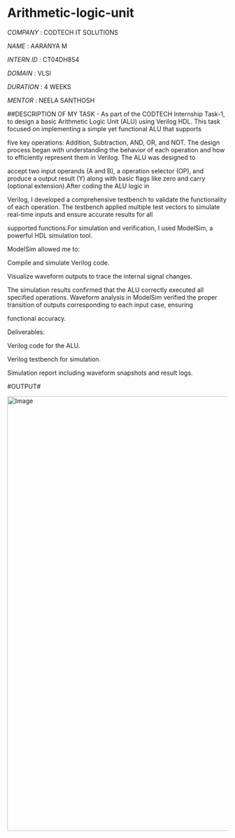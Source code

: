# Arithmetic-logic-unit

*COMPANY* : CODTECH IT SOLUTIONS

*NAME* : AARANYA M

*INTERN ID* : CT04DH854

*DOMAIN* : VLSI

*DURATION* : 4 WEEKS

*MENTOR* : NEELA SANTHOSH

##DESCRIPTION OF MY TASK - As part of the CODTECH Internship Task-1, to design a basic Arithmetic Logic Unit (ALU) using Verilog HDL. This task focused on implementing a simple yet functional ALU that supports

five key operations: Addition, Subtraction, AND, OR, and NOT. The design process began with understanding the behavior of each operation and how to efficiently represent them in Verilog. The ALU was designed to 

accept two  input operands (A and B), a  operation selector (OP), and produce a  output result (Y) along with basic flags like zero and carry (optional extension).After coding the ALU logic in 

Verilog, I developed a comprehensive testbench to validate the functionality of each operation. The testbench applied multiple test vectors to simulate real-time inputs and ensure accurate results for all

supported functions.For simulation and verification, I used ModelSim, a powerful HDL simulation tool.

ModelSim allowed me to:

Compile and simulate Verilog code.

Visualize waveform outputs to trace the internal signal changes.

The simulation results confirmed that the ALU correctly executed all specified operations. Waveform analysis in ModelSim verified the proper transition of outputs corresponding to each input case, ensuring 

functional accuracy.

Deliverables:

Verilog code for the ALU.

Verilog testbench for simulation.

Simulation report including waveform snapshots and result logs.

#OUTPUT#

<img width="1897" height="991" alt="Image" src="https://github.com/user-attachments/assets/f30b662d-044b-4f67-9aff-f45177a38119" />

